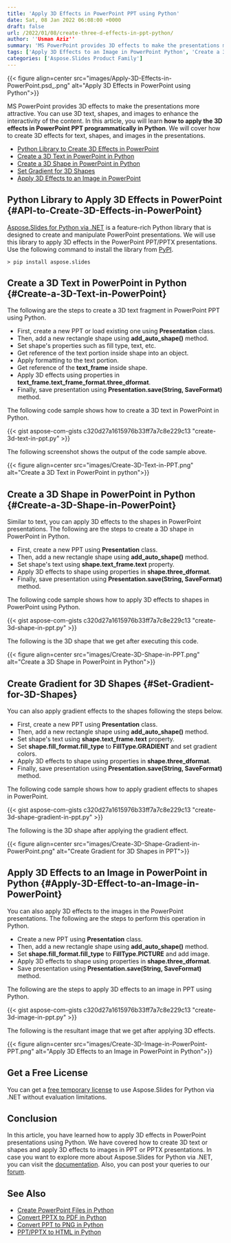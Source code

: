 ```yaml
---
title: 'Apply 3D Effects in PowerPoint PPT using Python'
date: Sat, 08 Jan 2022 06:08:00 +0000
draft: false
url: /2022/01/08/create-three-d-effects-in-ppt-python/
author: ''Usman Aziz''
summary: 'MS PowerPoint provides 3D effects to make the presentations more attractive. You can use 3D text, shapes, and images to enhance the interactivity of the content. In this article, you will learn **how to apply the 3D effects in PowerPoint PPT programmatically in Python**. We will cover how to create 3D effects for text, shapes, and images in the presentations.'
tags: ['Apply 3D Effects to an Image in PowerPoint Python', 'Create a 3D Shape in PowerPoint in Python', 'Create a 3D Text in PowerPoint in Python', 'Python Library to Create 3D Effects in PowerPoint']
categories: ['Aspose.Slides Product Family']
---
```




{{< figure align=center src="images/Apply-3D-Effects-in-PowerPoint.psd_.png" alt="Apply 3D Effects in PowerPoint using Python">}}


MS PowerPoint provides 3D effects to make the presentations more attractive. You can use 3D text, shapes, and images to enhance the interactivity of the content. In this article, you will learn **how to apply the 3D effects in PowerPoint PPT programmatically in Python**. We will cover how to create 3D effects for text, shapes, and images in the presentations.

*   [Python Library to Create 3D Effects in PowerPoint][1]
*   [Create a 3D Text in PowerPoint in Python][2]
*   [Create a 3D Shape in PowerPoint in Python][3]
*   [Set Gradient for 3D Shapes][4]
*   [Apply 3D Effects to an Image in PowerPoint][5]

## Python Library to Apply 3D Effects in PowerPoint {#API-to-Create-3D-Effects-in-PowerPoint}

[Aspose.Slides for Python via .NET][6] is a feature-rich Python library that is designed to create and manipulate PowerPoint presentations. We will use this library to apply 3D effects in the PowerPoint PPT/PPTX presentations. Use the following command to install the library from [PyPI][7].

```
> pip install aspose.slides
```

## Create a 3D Text in PowerPoint in Python {#Create-a-3D-Text-in-PowerPoint}

The following are the steps to create a 3D text fragment in PowerPoint PPT using Python.

*   First, create a new PPT or load existing one using **Presentation** class.
*   Then, add a new rectangle shape using **add\_auto\_shape()** method.
*   Set shape's properties such as fill type, text, etc.
*   Get reference of the text portion inside shape into an object.
*   Apply formatting to the text portion.
*   Get reference of the **text\_frame** inside shape.
*   Apply 3D effects using properties in **text\_frame.text\_frame\_format.three\_dformat**.
*   Finally, save presentation using **Presentation.save(String, SaveFormat)** method.

The following code sample shows how to create a 3D text in PowerPoint in Python.

{{< gist aspose-com-gists c320d27a1615976b33ff7a7c8e229c13 "create-3d-text-in-ppt.py" >}}

The following screenshot shows the output of the code sample above.



{{< figure align=center src="images/Create-3D-Text-in-PPT.png" alt="Create a 3D Text in PowerPoint in python">}}


## Create a 3D Shape in PowerPoint in Python {#Create-a-3D-Shape-in-PowerPoint}

Similar to text, you can apply 3D effects to the shapes in PowerPoint presentations. The following are the steps to create a 3D shape in PowerPoint in Python.

*   First, create a new PPT using **Presentation** class.
*   Then, add a new rectangle shape using **add\_auto\_shape()** method.
*   Set shape's text using **shape.text\_frame.text** property.
*   Apply 3D effects to shape using properties in **shape.three\_dformat**.
*   Finally, save presentation using **Presentation.save(String, SaveFormat)** method.

The following code sample shows how to apply 3D effects to shapes in PowerPoint using Python.

{{< gist aspose-com-gists c320d27a1615976b33ff7a7c8e229c13 "create-3d-shape-in-ppt.py" >}}

The following is the 3D shape that we get after executing this code.



{{< figure align=center src="images/Create-3D-Shape-in-PPT.png" alt="Create a 3D Shape in PowerPoint in Python">}}


## Create Gradient for 3D Shapes {#Set-Gradient-for-3D-Shapes}

You can also apply gradient effects to the shapes following the steps below.

*   First, create a new PPT using **Presentation** class.
*   Then, add a new rectangle shape using **add\_auto\_shape()** method.
*   Set shape's text using **shape.text\_frame.text** property.
*   Set **shape.fill\_format.fill\_type** to **FillType.GRADIENT** and set gradient colors.
*   Apply 3D effects to shape using properties in **shape.three\_dformat**.
*   Finally, save presentation using **Presentation.save(String, SaveFormat)** method.

The following code sample shows how to apply gradient effects to shapes in PowerPoint.

{{< gist aspose-com-gists c320d27a1615976b33ff7a7c8e229c13 "create-3d-shape-gradient-in-ppt.py" >}}

The following is the 3D shape after applying the gradient effect.



{{< figure align=center src="images/Create-3D-Shape-Gradient-in-PowerPoint.png" alt="Create Gradient for 3D Shapes in PPT">}}


## Apply 3D Effects to an Image in PowerPoint in Python {#Apply-3D-Effect-to-an-Image-in-PowerPoint}

You can also apply 3D effects to the images in the PowerPoint presentations. The following are the steps to perform this operation in Python.

*   Create a new PPT using **Presentation** class.
*   Then, add a new rectangle shape using **add\_auto\_shape()** method.
*   Set **shape.fill\_format.fill\_type** to **FillType.PICTURE** and add image.
*   Apply 3D effects to shape using properties in **shape.three\_dformat**.
*   Save presentation using **Presentation.save(String, SaveFormat)** method.

The following are the steps to apply 3D effects to an image in PPT using Python.

{{< gist aspose-com-gists c320d27a1615976b33ff7a7c8e229c13 "create-3d-image-in-ppt.py" >}}

The following is the resultant image that we get after applying 3D effects.



{{< figure align=center src="images/Create-3D-Image-in-PowerPoint-PPT.png" alt="Apply 3D Effects to an Image in PowerPoint in Python">}}


## Get a Free License

You can get a [free temporary license][8] to use Aspose.Slides for Python via .NET without evaluation limitations.

## Conclusion

In this article, you have learned how to apply 3D effects in PowerPoint presentations using Python. We have covered how to create 3D text or shapes and apply 3D effects to images in PPT or PPTX presentations. In case you want to explore more about Aspose.Slides for Python via .NET, you can visit the [documentation][9]. Also, you can post your queries to our [forum][10].

## See Also

*   [Create PowerPoint Files in Python][11]
*   [Convert PPTX to PDF in Python][12]
*   [Convert PPT to PNG in Python][13]
*   [PPT/PPTX to HTML in Python][14]




[1]: #API-to-Create-3D-Effects-in-PowerPoint
[2]: #Create-a-3D-Text-in-PowerPoint
[3]: #Create-a-3D-Shape-in-PowerPoint
[4]: #Set-Gradient-for-3D-Shapes
[5]: #Apply-3D-Effect-to-an-Image-in-PowerPoint
[6]: https://products.aspose.com/slides/python-net
[7]: https://pypi.org/project/aspose.slides/
[8]: https://purchase.aspose.com/temporary-license
[9]: https://docs.aspose.com/slides/python-net/
[10]: https://forum.aspose.com/
[11]: https://blog.aspose.com/2021/12/31/create-powerpoint-presentations-in-python/
[12]: https://blog.aspose.com/2021/12/28/convert-pptx-ppt-to-pdf-python/
[13]: https://blog.aspose.com/2021/12/29/convert-ppt-to-png-in-python/
[14]: https://blog.aspose.com/2021/12/16/convert-ppt-to-html-in-python/




